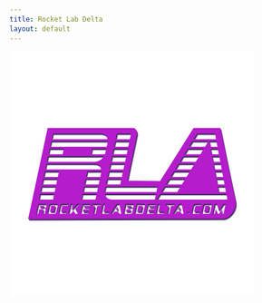 ```yaml
---
title: Rocket Lab Delta
layout: default
---
```


![Rocket Lab Delta](/assets/svg/RLD-drop-shadow.svg)
